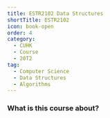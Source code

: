 ```yaml
---
title: ESTR2102 Data Structures
shortTitle: ESTR2102
icon: book-open
order: 4
category:
  - CUHK
  - Course
  - 20T2
tag:
  - Computer Science
  - Data Structures
  - Algorithms
---
```


### What is this course about?

